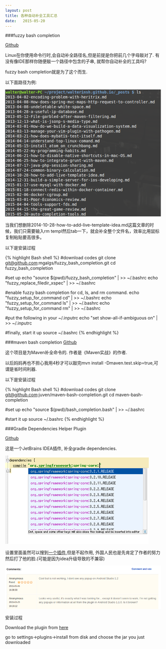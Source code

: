 ```yaml
---
layout: post
title: 各种自动补全工具汇总
date:   2015-05-20
---
```


###fuzzy bash completion

[Github](https://github.com/mgalgs/fuzzy_bash_completion)

Linux在你使用命令行时,会自动补全路径名,但是前提是你把前几个字母敲对了. 
有没有像IDE那样你随便敲一个路径中包含的子串, 就帮你自动补全的工具吗?

fuzzy bash completion就是为了这个而生.

以下面路径为例:

<img src="/images/posts/current_directory_files.png"/>

当我们想删除2014-10-28-how-to-add-live-template-idea.md这篇文章的时候，我们只需要输入rm templ然后tab一下，就会补全整个文件名，效率比用鼠标复制粘贴要高很多。

以下是安装过程

{% highlight Bash shell %}
#download codes
git clone git@github.com:mgalgs/fuzzy_bash_completion.git
cd fuzzy_bash_completion

#set up
echo "source $(pwd)/fuzzy_bash_completion" | >> ~/.bashrc
echo "fuzzy_replace_filedir_xspec" | >> ~/.bashrc

#enable fuzzy bash completion for cd, ls, and rm command.
echo "fuzzy_setup_for_command cd" | >> ~/.bashrc
echo "fuzzy_setup_for_command ls" | >> ~/.bashrc
echo "fuzzy_setup_for_command rm" | >> ~/.bashrc

#put the following in your ~/.inputrc
echo "set show-all-if-ambiguous on" | >> ~/.inputrc

#finally, start it up
source ~/.bashrc
{% endhighlight %}

###maven bash completion
[Github](https://github.com/juven/maven-bash-completion)

这个项目是为Maven补全命令的. 作者是《Maven实战》的作者.

以后妈妈再也不担心我用4秒才可以敲完mvn install -Dmaven.test.skip=true,可谓是省时间利器.

以下是安装过程

{% highlight Bash shell %}
#download codes
git clone git@github.com:juven/maven-bash-completion.git
cd maven-bash-completion

#set up
echo "source $(pwd)/bash_completion.bash" | >> ~/.bashrc

#start it up
source ~/.bashrc
{% endhighlight %}

###Gradle Dependencies Helper Plugin

[Github](https://github.com/ligi/GradleDependenciesHelperPlugin)

这是一个JetBrains IDEA插件, 补全gradle dependencies. 

<img src="/images/posts/gradle_help_screenshot.png"/>

设置里面虽然可以搜到[一个插件](https://github.com/siosio/GradleDependenciesHelperPlugin),但是不起作用, 外国人民也是先肯定了作者的努力然后打了他的脸.(可能是因为idea升级导致的不兼容) 

<img src="/images/posts/gradle-plugin-comments.png"/>

安装过程

Download the plugin from [here](https://github.com/ligi/GradleDependenciesHelperPlugin/releases)

go to settings->plugins->install from disk and choose the jar you just downloaded

